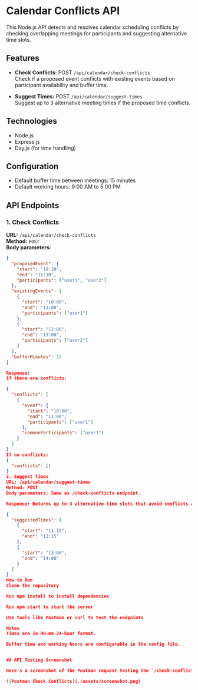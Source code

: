 # Calendar Conflicts API

This Node.js API detects and resolves calendar scheduling conflicts by checking overlapping meetings for participants and suggesting alternative time slots.

## Features

- **Check Conflicts:** POST `/api/calendar/check-conflicts`  
  Check if a proposed event conflicts with existing events based on participant availability and buffer time.

- **Suggest Times:** POST `/api/calendar/suggest-times`  
  Suggest up to 3 alternative meeting times if the proposed time conflicts.

## Technologies

- Node.js
- Express.js
- Day.js (for time handling)

## Configuration

- Default buffer time between meetings: 15 minutes
- Default working hours: 9:00 AM to 5:00 PM

## API Endpoints

### 1. Check Conflicts

**URL:** `/api/calendar/check-conflicts`  
**Method:** `POST`  
**Body parameters:**

```json
{
  "proposedEvent": {
    "start": "10:30",
    "end": "11:30",
    "participants": ["user1", "user2"]
  },
  "existingEvents": [
    {
      "start": "10:00",
      "end": "11:00",
      "participants": ["user1"]
    },
    {
      "start": "12:00",
      "end": "13:00",
      "participants": ["user2"]
    }
  ],
  "bufferMinutes": 15
}

Response:
If there are conflicts:

{
  "conflicts": [
    {
      "event": {
        "start": "10:00",
        "end": "11:00",
        "participants": ["user1"]
      },
      "commonParticipants": ["user1"]
    }
  ]
}
If no conflicts:
{
  "conflicts": []
}
2. Suggest Times
URL: /api/calendar/suggest-times
Method: POST
Body parameters: Same as /check-conflicts endpoint.

Response: Returns up to 3 alternative time slots that avoid conflicts and respect working hours.

{
  "suggestedTimes": [
    {
      "start": "11:15",
      "end": "12:15"
    },
    {
      "start": "13:00",
      "end": "14:00"
    }
  ]
}
How to Run
Clone the repository

Run npm install to install dependencies

Run npm start to start the server

Use tools like Postman or curl to test the endpoints

Notes
Times are in HH:mm 24-hour format.

Buffer time and working hours are configurable in the config file.


## API Testing Screenshot

Here's a screenshot of the Postman request testing the `/check-conflicts` endpoint:

![Postman Check Conflicts](./assets/screenshot.png)



